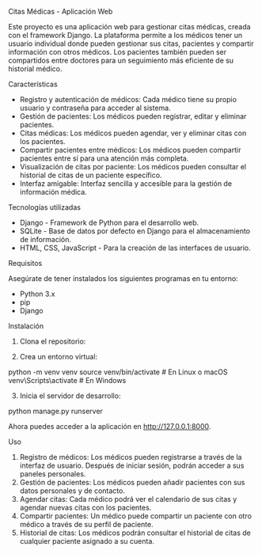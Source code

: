 Citas Médicas - Aplicación Web

Este proyecto es una aplicación web para gestionar citas médicas, creada con el framework Django. La plataforma permite a los médicos tener un usuario individual donde pueden gestionar sus citas, pacientes y compartir información con otros médicos. Los pacientes también pueden ser compartidos entre doctores para un seguimiento más eficiente de su historial médico.

Características

- Registro y autenticación de médicos: Cada médico tiene su propio usuario y contraseña para acceder al sistema.
- Gestión de pacientes: Los médicos pueden registrar, editar y eliminar pacientes.
- Citas médicas: Los médicos pueden agendar, ver y eliminar citas con los pacientes.
- Compartir pacientes entre médicos: Los médicos pueden compartir pacientes entre sí para una atención más completa.
- Visualización de citas por paciente: Los médicos pueden consultar el historial de citas de un paciente específico.
- Interfaz amigable: Interfaz sencilla y accesible para la gestión de información médica.

Tecnologías utilizadas

- Django - Framework de Python para el desarrollo web.
- SQLite - Base de datos por defecto en Django para el almacenamiento de información.
- HTML, CSS, JavaScript - Para la creación de las interfaces de usuario.


Requisitos

Asegúrate de tener instalados los siguientes programas en tu entorno:

- Python 3.x
- pip
- Django

Instalación

1. Clona el repositorio:

2. Crea un entorno virtual:

python -m venv venv
source venv/bin/activate  # En Linux o macOS
venv\Scripts\activate     # En Windows


3. Inicia el servidor de desarrollo:

python manage.py runserver

Ahora puedes acceder a la aplicación en http://127.0.0.1:8000.

Uso

1. Registro de médicos: Los médicos pueden registrarse a través de la interfaz de usuario. Después de iniciar sesión, podrán acceder a sus paneles personales.
2. Gestión de pacientes: Los médicos pueden añadir pacientes con sus datos personales y de contacto.
3. Agendar citas: Cada médico podrá ver el calendario de sus citas y agendar nuevas citas con los pacientes.
4. Compartir pacientes: Un médico puede compartir un paciente con otro médico a través de su perfil de paciente.
5. Historial de citas: Los médicos podrán consultar el historial de citas de cualquier paciente asignado a su cuenta.
